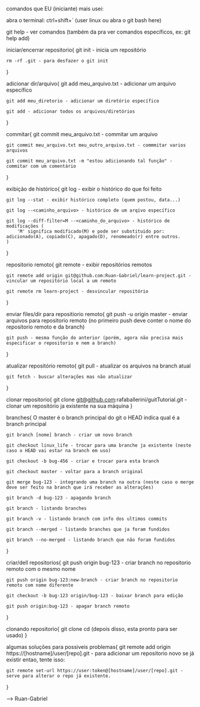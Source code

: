 comandos que EU (iniciante) mais usei:

abra o terminal: ctrl+shift+` (user linux ou abra o git bash here)

git help - ver comandos (também da pra ver comandos específicos, ex: git help add)

iniciar/encerrar repositorio{
    git init - inicia um repositório

    rm -rf .git - para desfazer o git init
}

adicionar dir/arquivo{
    git add meu_arquivo.txt - adicionar um arquivo específico

    git add meu_diretorio - adicionar um diretório específico

    git add - adicionar todos os arquivos/diretórios
}

commitar{
    git commit meu_arquivo.txt - commitar um arquivo

    git commit meu_arquivo.txt meu_outro_arquivo.txt - commmitar varios arquivos

    git commit meu_arquivo.txt -m "estou adicionando tal função" - commitar com um comentário
}

exibição de histórico{
    git log - exibir o histórico do que foi feito

    git log --stat - exibir histórico completo (quem postou, data...)

    git log --<caminho_arquivo> - histórico de um arqivo específico

    git log --diff-filter=M --<caminho_do_arquivo> - histórico de modificações (
        'M' significa modificado(M) e pode ser substituido por: adicionado(A), copiado(C), apagado(D), renomeado(r) entre outros. 
    )
}

repositorio remoto{
    git remote - exibir repositórios remotos

    git remote add origin git@github.com:Ruan-Gabriel/learn-project.git - vincular um repositório local a um remoto

    git remote rm learn-project - desvincular repositório
}

enviar files/dir para repositiorio remoto{
    git push -u origin master - enviar arquivos para repositorio remoto (no primeiro push deve conter o nome do repositorio remoto e da branch)

    git push - mesma função do anterior (porém, agora não precisa mais especificar o repositorio e nem a branch)
}

atualizar repositório remoto{
    git pull - atualizar os arquivos na branch atual

    git fetch - buscar alterações mas não atualizar
}

clonar repositorio{
    git clone git@github.com:rafaballerini/guitTutorial.git - clonar um repositório ja existente na sua máquina
}

branches{
    O master é o branch principal do git
    o HEAD indica qual é a branch principal

    git branch [nome] branch - criar um novo branch

    git checkout linux_life - trocar para uma branche ja existente (neste caso o HEAD vai estar na branch em uso)

    git checkout -b bug-456 - criar e trocar para esta branch

    git checkout master - voltar para a branch original

    git merge bug-123 - integrando uma branch na outra (neste caso o merge deve ser feito na branch que irá receber as alterações)

    git branch -d bug-123 - apagando branch

    git branch - listando branches

    git branch -v - listando branch com info dos ultimos commits

    git branch --merged - listando branches que ja foram fundidos

    git branch --no-merged - listando branch que não foram fundidos
}

criar/dell repositorios{
    git push origin bug-123 - criar branch no repositorio remoto com o mesmo nome

    git push origin bug-123:new-branch - criar branch no repositorio remoto com nome diferente

    git checkout -b bug-123 origin/bug-123 - baixar branch para edição

    git push origin:bug-123 - apagar branch remoto
}

clonando repositorio{
    git clone <caminho do arquivo>
    cd  <nome da pasta>
    (depois disso, esta pronto para ser usado)
}

algumas soluções para possiveis problemas{
    git remote add origin https://[hostname]/user/[repo].git - para adicionar um repositorio novo
        se já existir entao, tente isso:
    
    git remote set-url https://user:token@[hostname]/user/[repo].git - serve para alterar o repo já existente.
}

--> Ruan-Gabriel

